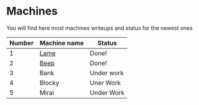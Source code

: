# Machines
You will find here most machines writeups and status for the newest ones

Number| Machine name | Status
------| ------------ | -------------
1 | [Lame](https://github.com/electronicbots/HackTheBox/tree/master/Machines/Lame "title") | Done!
2 | [Beep](https://github.com/electronicbots/HackTheBox/tree/master/Machines/Beep "title") | Done!
3 | Bank | Under work
4 | Blocky | Uner Work
5 | Mirai | Under Work
